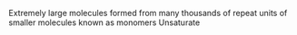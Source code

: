 Extremely large molecules formed from many thousands of repeat units of smaller molecules known as monomers
Unsaturate